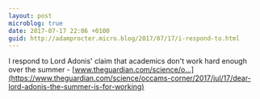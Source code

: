 ```yaml
---
layout: post
microblog: true
date: 2017-07-17 22:06 +0100
guid: http://adamprocter.micro.blog/2017/07/17/i-respond-to.html
---
```

I respond to Lord Adonis' claim that academics don't work hard enough over the summer - [www.theguardian.com/science/o...](https://www.theguardian.com/science/occams-corner/2017/jul/17/dear-lord-adonis-the-summer-is-for-working)
